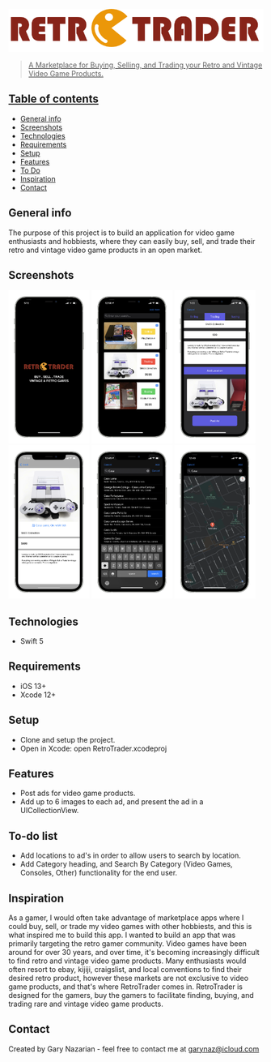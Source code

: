 <a href="https://www.garynazdev.com/"><img src = "images/Group@3x.png">

> A Marketplace for Buying, Selling, and Trading your Retro and Vintage Video Game Products.

## Table of contents
* [General info](#general-info)
* [Screenshots](#screenshots)
* [Technologies](#technologies)
* [Requirements](#requirements)
* [Setup](#setup)
* [Features](#features)
* [To Do](#To-do-list)
* [Inspiration](#inspiration)
* [Contact](#contact)

## General info
The purpose of this project is to build an application for video game enthusiasts and hobbiests, where they can easily
buy, sell, and trade their retro and vintage video game products in an open market.

## Screenshots
<img src="images/launchScreen_iphone12prosilver_portrait.png" width=160> <img src="images/mainVC.png" width=160> <img src="images/newProductVC.png" width=160> <img src="images/ProductPreviewVC.png" width=160> <img src="images/searchTableVC.png" width=160> <img src="images/addLocationVC.png" width=160>

## Technologies
* Swift 5
  
## Requirements
* iOS 13+
* Xcode 12+

## Setup
* Clone and setup the project.
* Open in Xcode: open RetroTrader.xcodeproj

## Features
* Post ads for video game products.
* Add up to 6 images to each ad, and present the ad in a UICollectionView.

## To-do list
* Add locations to ad's in order to allow users to search by location.
* Add Category heading, and Search By Category (Video Games, Consoles, Other) functionality for the end user.


## Inspiration
As a gamer, I would often take advantage of marketplace apps where I could buy, sell, or trade my video games 
with other hobbiests, and this is what inspired me to build this app. I wanted to build an app that was primarily 
targeting the retro gamer community. Video games have been around for over 30 years, and over time, it's becoming 
increasingly difficult to find retro and vintage video game products. Many enthusiasts would often resort to ebay,
kijiji, craigslist, and local conventions to find their desired retro product, however these markets are not exclusive 
to video game products, and that's where RetroTrader comes in. RetroTrader is designed for the gamers, buy the gamers 
to facilitate finding, buying, and trading rare and vintage video game products. 

## Contact
Created by Gary Nazarian - feel free to contact me at garynaz@icloud.com
